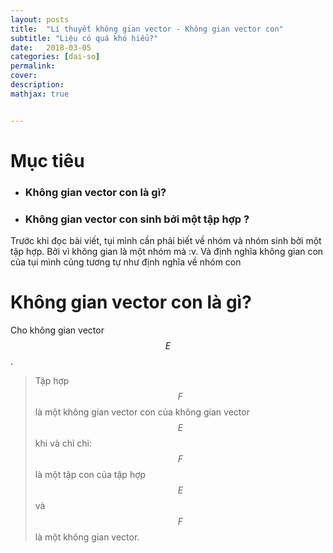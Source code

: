 ```yaml
---
layout: posts
title:  "Lí thuyết không gian vector - Không gian vector con"
subtitle: "Liệu có quá khó hiểu?"
date:   2018-03-05
categories: [dai-so]
permalink:
cover:
description:
mathjax: true


---
```


# Mục tiêu

- ### Không gian vector con là gì?
- ### Không gian vector con sinh bởi một tập hợp ?

Trước khi đọc bài viết, tụi mình cần phải biết về nhóm và nhóm sinh bởi một tập hợp. Bởi vì không gian là một nhóm mà :v. Và định nghĩa không gian con của tụi mình cũng tương tự như định nghĩa về nhóm con

# Không gian vector con là gì?
Cho không gian vector $$E$$.

> Tập hợp $$F$$ là một không gian vector con của không gian vector $$E$$ khi và chỉ chi: $$F$$ là một tập con của tập hợp $$E$$ và $$F$$ là một không gian vector.
